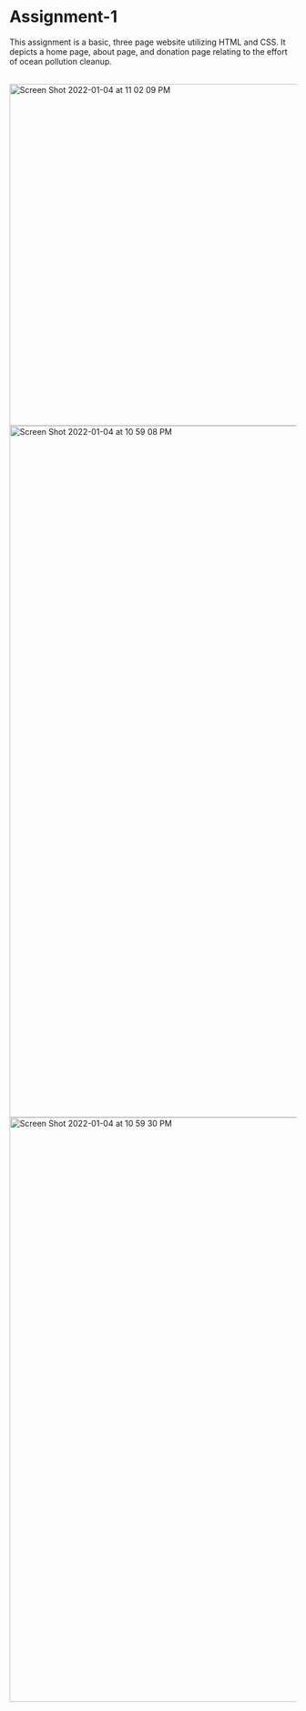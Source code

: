 # Assignment-1

This assignment is a basic, three page website utilizing HTML and CSS. It depicts a home page, about page, and donation page relating to the effort of ocean pollution cleanup.

<br>
<img width="600" alt="Screen Shot 2022-01-04 at 11 02 09 PM" src="https://user-images.githubusercontent.com/92334995/148159273-866e550c-061c-4b4f-89ea-ce200f12d90d.png">
<br>

<img width="1214" alt="Screen Shot 2022-01-04 at 10 59 08 PM" src="https://user-images.githubusercontent.com/92334995/148159328-62a97d4b-1c43-4a74-9d21-6448339be320.png">

<br>

<img width="1026" alt="Screen Shot 2022-01-04 at 10 59 30 PM" src="https://user-images.githubusercontent.com/92334995/148159342-2077711a-a324-48af-8948-90b22d24b388.png">
